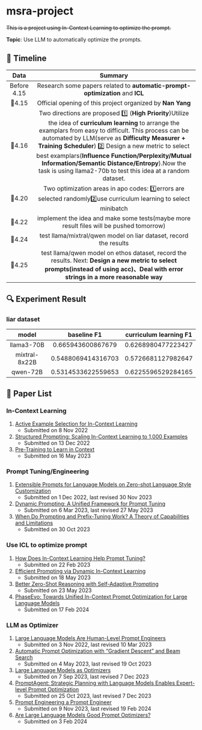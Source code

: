 # msra-project
~~This is a project using In-Context Learning to optimize the prompt.~~

**Topic**: Use LLM to automatically optimize the prompts.

##  :calendar: Timeline

|          Data          |                           Summary                            |
| :--------------------: | :----------------------------------------------------------: |
|      Before 4.15       | Research some papers related to **automatic-prompt-optimization** and **ICL** |
|   :city_sunset:4.15    |  Official opening of this project organized by **Nan Yang**  |
| :night_with_stars:4.16 | Two directions are proposed :one: (**High Priority**)Utilize the idea of **curriculum learning** to arrange the examplars from easy to difficult. This process can be automated by LLM(serve as **Difficulty Measurer + Training Scheduler**) :two: Design a new metric to select best examplars(**Influence Function/Perplexity/Mutual Information/Semantic Distance/Entropy**).Now the task is using llama2-70b to test this idea at a random dataset. |
| :night_with_stars:4.20 | Two optimization areas in apo codes: :one:errors are selected randomly:two:use curriculum learning to select minibatch​ |
|  :crescent_moon:4.22   | implement the idea and make some tests(maybe more result files will be pushed tomorrow) |
|   :city_sunrise:4.24   | test llama/mixtral/qwen model on liar dataset, record the results |
| :night_with_stars:4.25 | test llama/qwen model on ethos dataset, record the results. Next: **Design a new metric to select prompts(instead of using acc)、Deal with error strings in a more reasonable way** |

## :mag: Experiment Result

### liar dataset

|     model     |    baseline F1     | curriculum learning F1 |
| :-----------: | :----------------: | :--------------------: |
|  llama3-70B   | 0.665943600867679  |   0.6268980477223427   |
| mixtral-8x22B | 0.5488069414316703 |   0.5726681127982647   |
|   qwen-72B    | 0.5314533622559653 |   0.6225596529284165   |

##  :book: Paper List

### In-Context Learning
1. [Active Example Selection for In-Context Learning](https://arxiv.org/abs/2211.04486)
   * Submitted on 8 Nov 2022
2. [Structured Prompting: Scaling In-Context Learning to 1,000 Examples](https://arxiv.org/abs/2212.06713)
   * Submitted on 13 Dec 2022
3. [Pre-Training to Learn in Context](https://arxiv.org/abs/2305.09137)
   * Submitted on 16 May 2023

### Prompt Tuning/Engineering
1. [Extensible Prompts for Language Models on Zero-shot Language Style Customization](https://arxiv.org/abs/2212.00616)
   * Submitted on 1 Dec 2022, last revised 30 Nov 2023
2. [Dynamic Prompting: A Unified Framework for Prompt Tuning](https://arxiv.org/abs/2303.02909)
   * Submitted on 6 Mar 2023, last revised 27 May 2023
3. [When Do Prompting and Prefix-Tuning Work? A Theory of Capabilities and Limitations](https://arxiv.org/abs/2310.19698)
   * Submitted on 30 Oct 2023

### Use ICL to optimize prompt
1. [How Does In-Context Learning Help Prompt Tuning?](https://arxiv.org/abs/2302.11521)
   * Submitted on 22 Feb 2023
2. [Efficient Prompting via Dynamic In-Context Learning](https://arxiv.org/abs/2305.11170)
   * Submitted on 18 May 2023
3. [Better Zero-Shot Reasoning with Self-Adaptive Prompting](https://arxiv.org/abs/2305.14106)
   * Submitted on 23 May 2023
4. [PhaseEvo: Towards Unified In-Context Prompt Optimization for Large Language Models](https://arxiv.org/abs/2402.11347)
   * Submitted on 17 Feb 2024 

### LLM as Optimizer
1. [Large Language Models Are Human-Level Prompt Engineers](https://arxiv.org/abs/2211.01910)
   * Submitted on 3 Nov 2022, last revised 10 Mar 2023
2. [Automatic Prompt Optimization with “Gradient Descent” and Beam Search](https://arxiv.org/abs/2305.03495)
   * Submitted on 4 May 2023, last revised 19 Oct 2023
3. [Large Language Models as Optimizers](https://arxiv.org/abs/2309.03409)
   * Submitted on 7 Sep 2023, last revised 7 Dec 2023
4. [PromptAgent: Strategic Planning with Language Models Enables Expert-level Prompt Optimization](https://arxiv.org/abs/2310.16427)
   * Submitted on 25 Oct 2023, last revised 7 Dec 2023
5. [Prompt Engineering a Prompt Engineer](https://arxiv.org/abs/2311.05661)
   * Submitted on 9 Nov 2023, last revised 19 Feb 2024
6. [Are Large Language Models Good Prompt Optimizers?](https://arxiv.org/abs/2402.02101)
   * Submitted on 3 Feb 2024
